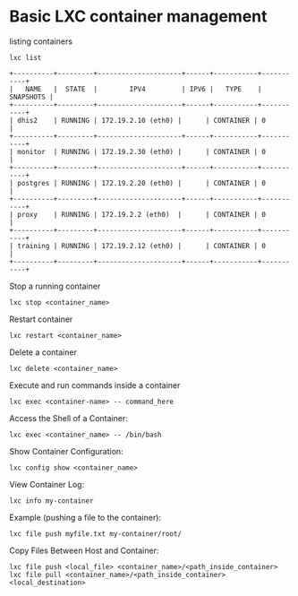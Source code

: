 # Basic LXC container management
listing containers <br>
```
lxc list

+----------+---------+---------------------+------+-----------+-----------+
|   NAME   |  STATE  |        IPV4         | IPV6 |   TYPE    | SNAPSHOTS |
+----------+---------+---------------------+------+-----------+-----------+
| dhis2    | RUNNING | 172.19.2.10 (eth0) |      | CONTAINER | 0         |
+----------+---------+---------------------+------+-----------+-----------+
| monitor  | RUNNING | 172.19.2.30 (eth0) |      | CONTAINER | 0         |
+----------+---------+---------------------+------+-----------+-----------+
| postgres | RUNNING | 172.19.2.20 (eth0) |      | CONTAINER | 0         |
+----------+---------+---------------------+------+-----------+-----------+
| proxy    | RUNNING | 172.19.2.2 (eth0)  |      | CONTAINER | 0         |
+----------+---------+---------------------+------+-----------+-----------+
| training | RUNNING | 172.19.2.12 (eth0) |      | CONTAINER | 0         |
+----------+---------+---------------------+------+-----------+-----------+
```
Stop a running container 

`lxc stop <container_name>`

Restart container

`lxc restart <container_name>`

Delete a container

`lxc delete <container_name>`

Execute and run commands inside a container 

`lxc exec <container-name> -- command_here`

Access the Shell of a Container:
```
lxc exec <container_name> -- /bin/bash
```
Show Container Configuration:
```
lxc config show <container_name>
```
View Container Log:
```
lxc info my-container
```
Example (pushing a file to the container):
```
lxc file push myfile.txt my-container/root/
```
Copy Files Between Host and Container:
```
lxc file push <local_file> <container_name>/<path_inside_container>
lxc file pull <container_name>/<path_inside_container> <local_destination>
```

